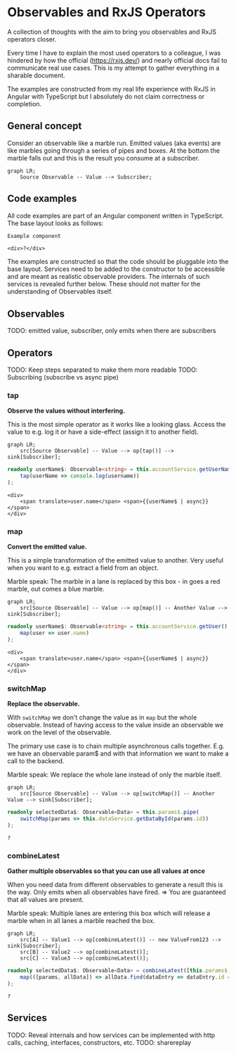 # Observables and RxJS Operators

A collection of thoughts with the aim to bring you observables and RxJS operators closer.

Every time I have to explain the most used operators to a colleague,
I was hindered by how the official (https://rxjs.dev/) and nearly official docs fail to communicate real use cases.
This is my attempt to gather everything in a sharable document.

The examples are constructed from my real life experience with RxJS in Angular with TypeScript
but I absolutely do not claim correctness or completion.

## General concept

Consider an observable like a marble run.
Emitted values (aka events) are like marbles going through a series of pipes and boxes.
At the bottom the marble falls out and this is the result you consume at a subscriber.

```mermaid
graph LR;
    Source Observable -- Value --> Subscriber;
```

## Code examples
All code examples are part of an Angular component written in TypeScript.
The base layout looks as follows:

```typescript
Example component
```
```angular2html
<div>?</div>
```
 
The examples are constructed so that the code should be pluggable into the base layout.
Services need to be added to the constructor to be accessible and are meant as realistic observable providers.
The internals of such services is revealed further below.
These should not matter for the understanding of Observables itself.

## Observables

TODO: emitted value, subscriber, only emits when there are subscribers

## Operators

TODO: Keep steps separated to make them more readable
TODO: Subscribing (subscribe vs async pipe)

### tap
__Observe the values without interfering.__

This is the most simple operator as it works like a looking glass.
Access the value to e.g. log it or have a side-effect (assign it to another field). 
```mermaid
graph LR;
    src[Source Observable] -- Value --> op[tap()] --> sink[Subscriber];
```
```typescript
readonly userName$: Observable<string> = this.accountService.getUserName().pipe(
    tap(userName => console.log(username))
);
```
```angular2html
<div>
    <span translate>user.name</span> <span>{{userName$ | async}}</span>
</div>
```

### map
__Convert the emitted value.__

This is a simple transformation of the emitted value to another.
Very useful when you want to e.g. extract a field from an object.

Marble speak: The marble in a lane is replaced by this box - in goes a red marble, out comes a blue marble.

```mermaid
graph LR;
    src[Source Observable] -- Value --> op[map()] -- Another Value --> sink[Subscriber];
```
```typescript
readonly userName$: Observable<string> = this.accountService.getUser().pipe(
    map(user => user.name)
);
```
```angular2html
<div>
    <span translate>user.name</span> <span>{{userName$ | async}}</span>
</div>
```

### switchMap
__Replace the observable.__

With `switchMap` we don't change the value as in `map` but the whole observable.
Instead of having access to the value inside an observable we work on the level of the observable. 

The primary use case is to chain multiple asynchronous calls together.
E.g. we have an observable param$ and with that information we want to make a call to the backend. 

Marble speak: We replace the whole lane instead of only the marble itself.

```mermaid
graph LR;
    src[Source Observable] -- Value --> op[switchMap()] -- Another Value --> sink[Subscriber];
```
```typescript
readonly selectedData$: Observable<Data> = this.params$.pipe(
    switchMap(params => this.dataService.getDataById(params.id))
);
```
```angular2html
?
```

### combineLatest
__Gather multiple observables so that you can use all values at once__

When you need data from different observables to generate a result this is the way.
Only emits when all observables have fired. => You are guaranteed that all values are present.

Marble speak: Multiple lanes are entering this box
which will release a marble when in all lanes a marble reached the box. 

```mermaid
graph LR;
    src[A] -- Value1 --> op[combineLatest()] -- new ValueFrom123 --> sink[Subscriber];
    src[B] -- Value2 --> op[combineLatest()];
    src[C] -- Value3 --> op[combineLatest()];
```
```typescript
readonly selectedData$: Observable<Data> = combineLatest([this.params$, this.dataService.getAllData().pipe(
    map(([params, allData]) => allData.find(dataEntry => dataEntry.id === params.selectedDataId))
);
```
```angular2html
?
```


## Services
TODO: Reveal internals and how services can be implemented with http calls, caching, interfaces, constructors, etc.
TODO: sharereplay
